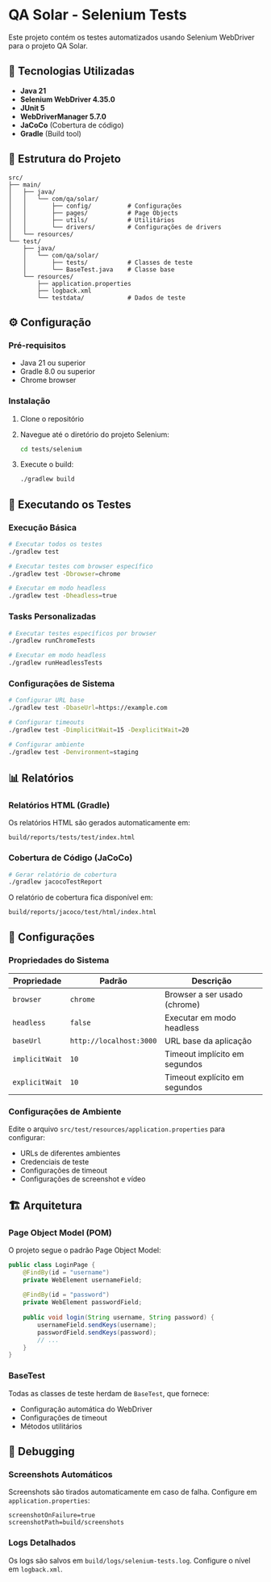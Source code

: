 # QA Solar - Selenium Tests

Este projeto contém os testes automatizados usando Selenium WebDriver para o projeto QA Solar.

## 🚀 Tecnologias Utilizadas

- **Java 21**
- **Selenium WebDriver 4.35.0**
- **JUnit 5**
- **WebDriverManager 5.7.0**
- **JaCoCo** (Cobertura de código)
- **Gradle** (Build tool)

## 📁 Estrutura do Projeto

```
src/
├── main/
│   ├── java/
│   │   └── com/qa/solar/
│   │       ├── config/          # Configurações
│   │       ├── pages/           # Page Objects
│   │       ├── utils/           # Utilitários
│   │       └── drivers/         # Configurações de drivers
│   └── resources/
└── test/
    ├── java/
    │   └── com/qa/solar/
    │       ├── tests/           # Classes de teste
    │       └── BaseTest.java    # Classe base
    └── resources/
        ├── application.properties
        ├── logback.xml
        └── testdata/            # Dados de teste
```

## ⚙️ Configuração

### Pré-requisitos

- Java 21 ou superior
- Gradle 8.0 ou superior
- Chrome browser

### Instalação

1. Clone o repositório
2. Navegue até o diretório do projeto Selenium:
   ```bash
   cd tests/selenium
   ```

3. Execute o build:
   ```bash
   ./gradlew build
   ```

## 🧪 Executando os Testes

### Execução Básica

```bash
# Executar todos os testes
./gradlew test

# Executar testes com browser específico
./gradlew test -Dbrowser=chrome

# Executar em modo headless
./gradlew test -Dheadless=true
```

### Tasks Personalizadas

```bash
# Executar testes específicos por browser
./gradlew runChromeTests

# Executar em modo headless
./gradlew runHeadlessTests
```

### Configurações de Sistema

```bash
# Configurar URL base
./gradlew test -DbaseUrl=https://example.com

# Configurar timeouts
./gradlew test -DimplicitWait=15 -DexplicitWait=20

# Configurar ambiente
./gradlew test -Denvironment=staging
```

## 📊 Relatórios

### Relatórios HTML (Gradle)

Os relatórios HTML são gerados automaticamente em:
```
build/reports/tests/test/index.html
```



### Cobertura de Código (JaCoCo)

```bash
# Gerar relatório de cobertura
./gradlew jacocoTestReport
```

O relatório de cobertura fica disponível em:
```
build/reports/jacoco/test/html/index.html
```

## 🔧 Configurações

### Propriedades do Sistema

| Propriedade | Padrão | Descrição |
|-------------|--------|-----------|
| `browser` | `chrome` | Browser a ser usado (chrome) |
| `headless` | `false` | Executar em modo headless |
| `baseUrl` | `http://localhost:3000` | URL base da aplicação |
| `implicitWait` | `10` | Timeout implícito em segundos |
| `explicitWait` | `10` | Timeout explícito em segundos |

### Configurações de Ambiente

Edite o arquivo `src/test/resources/application.properties` para configurar:

- URLs de diferentes ambientes
- Credenciais de teste
- Configurações de timeout
- Configurações de screenshot e vídeo

## 🏗️ Arquitetura

### Page Object Model (POM)

O projeto segue o padrão Page Object Model:

```java
public class LoginPage {
    @FindBy(id = "username")
    private WebElement usernameField;
    
    @FindBy(id = "password")
    private WebElement passwordField;
    
    public void login(String username, String password) {
        usernameField.sendKeys(username);
        passwordField.sendKeys(password);
        // ...
    }
}
```

### BaseTest

Todas as classes de teste herdam de `BaseTest`, que fornece:

- Configuração automática do WebDriver
- Configurações de timeout
- Métodos utilitários

## 🐛 Debugging

### Screenshots Automáticos

Screenshots são tirados automaticamente em caso de falha. Configure em `application.properties`:

```properties
screenshotOnFailure=true
screenshotPath=build/screenshots
```

### Logs Detalhados

Os logs são salvos em `build/logs/selenium-tests.log`. Configure o nível em `logback.xml`.